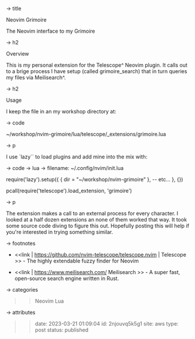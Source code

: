 -> title

Neovim Grimoire

The Neovim interface to my Grimoire

-> h2

Overview

This is my personal extension for the Telescope^
Neovim plugin. It calls out to a brige process
I have setup (called grimoire_search) that 
in turn queries my files via Meilisearch^. 


-> h2

Usage

I keep the file in an my workshop directory at:


-> code

~/workshop/nvim-grimoire/lua/telescope/_extensions/grimoire.lua


-> p 

I use `lazy`` to load plugins and add mine
into the mix with:

-> code
-> lua
-> filename: ~/.config/nvim/init.lua

require('lazy').setup({
  { dir = "~/workshop/nvim-grimoire" },
  -- etc...
}, {})

pcall(require('telescope').load_extension, 'grimoire')


-> p

The extension makes a call to an external process
for every character. I looked at a half dozen extensions
an none of them worked that way. It took some source
code diving to figure this out. Hopefully posting this
will help if you're interested in trying something 
similar. 


-> footnotes

- <<link | 
  https://github.com/nvim-telescope/telescope.nvim |
  Telescope >> - The highly extendable fuzzy finder
  for Neovim

- <<link |
  https://www.meilisearch.com/
  Meilisearch >> - A super fast, open-source search
  engine written in Rust. 



-> categories
>> Neovim
>> Lua

-> attributes
>> date: 2023-03-21 01:09:04
>> id: 2njouvq5k5g1
>> site: aws
>> type: post
>> status: published

